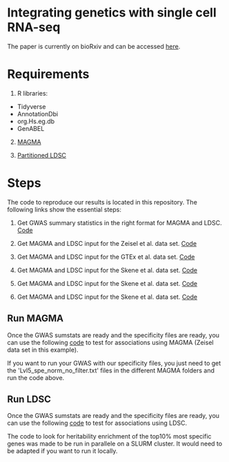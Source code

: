 # Integrating genetics with single cell RNA-seq

The paper is currently on bioRxiv and can be accessed [here](https://www.biorxiv.org/content/10.1101/528463v1).

# Requirements

1. R libraries:

- Tidyverse
- AnnotationDbi
- org.Hs.eg.db
- GenABEL

2. [MAGMA](https://ctg.cncr.nl/software/magma)

3. [Partitioned LDSC](https://github.com/bulik/ldsc/wiki/Partitioned-Heritability)

# Steps

The code to reproduce our results is located in this repository. The following links show the essential steps:

1) Get GWAS summary statistics in the right format for MAGMA and LDSC. [Code](Code_Paper/Code_GWAS/get_GWAS_input.md)

2) Get MAGMA and LDSC input for the Zeisel et al. data set. [Code](Code_Paper/Code_Zeisel/get_Zeisel_input.md)

3) Get MAGMA and LDSC input for the GTEx et al. data set. [Code](Code_Paper/Code_GTEx/get_GTEx_input.md)

4) Get MAGMA and LDSC input for the Skene et al. data set. [Code](Code_Paper/Code_Skene/get_Skene_input.md)

5) Get MAGMA and LDSC input for the Skene et al. data set. [Code](Code_Paper/Code_Habib/get_Habib_input.md)

6) Get MAGMA and LDSC input for the Skene et al. data set. [Code](Code_Paper/Code_Saunders/get_Saunders_input.md)

## Run MAGMA

Once the GWAS sumstats are ready and the specificity files are ready, you can use the following [code](Code_Paper/Code_Zeisel/run_MAGMA.md) to test for associations using MAGMA (Zeisel data set in this example).

If you want to run your GWAS with our specificity files, you just need to get the 'Lvl5_spe_norm_no_filter.txt' files in the different MAGMA folders and run the code above.

## Run LDSC

Once the GWAS sumstats are ready and the specificity files are ready, you can use the following [code](Code_Paper/LDSC_pipeline/README.md) to test for associations using LDSC.

The code to look for heritability enrichment of the top10% most specific genes was made to be run in parallele on a SLURM cluster. It would need to be adapted if you want to run it locally.


